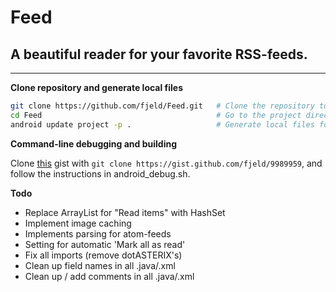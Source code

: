 # Feed #
## A beautiful reader for your favorite RSS-feeds. ##

-----------------------------------------------------

**Clone repository and generate local files**

```bash
git clone https://github.com/fjeld/Feed.git   # Clone the repository to your computer
cd Feed                                       # Go to the project directory
android update project -p .                   # Generate local files for the project
```

**Command-line debugging and building**

Clone [this](https://gist.github.com/fjeld/9989959) gist with `git clone https://gist.github.com/fjeld/9989959`, and  
follow the instructions in android_debug.sh.

**Todo**

- Replace ArrayList for "Read items" with HashSet
- Implement image caching
- Implements parsing for atom-feeds
- Setting for automatic 'Mark all as read'
- Fix all imports (remove dotASTERIX's)
- Clean up field names in all .java/.xml
- Clean up / add comments in all .java/.xml
